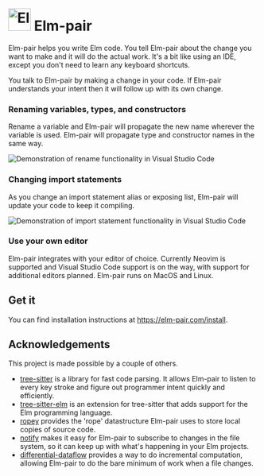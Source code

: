 # <img alt="Elm-pair logo" height="45px" src="https://elm-pair.com/logo.png"> Elm-pair

Elm-pair helps you write Elm code. You tell Elm-pair about the change you want to make and it will do the actual work. It's a bit like using an IDE, except you don't need to learn any keyboard shortcuts.

You talk to Elm-pair by making a change in your code. If Elm-pair understands your intent then it will follow up with its own change.

### Renaming variables, types, and constructors

Rename a variable and Elm-pair will propagate the new name wherever the variable is used. Elm-pair will propagate type and constructor names in the same way.

![Demonstration of rename functionality in Visual Studio Code][renaming-gif]

### Changing import statements

As you change an import statement alias or exposing list, Elm-pair will update your code to keep it compiling.

![Demonstration of import statement functionality in Visual Studio Code][imports-gif]

### Use your own editor

Elm-pair integrates with your editor of choice. Currently Neovim is supported and Visual Studio Code support is on the way, with support for additional editors planned. Elm-pair runs on MacOS and Linux.

## Get it

You can find installation instructions at https://elm-pair.com/install.

## Acknowledgements

This project is made possible by a couple of others.

- [tree-sitter][] is a library for fast code parsing. It allows Elm-pair to listen to every key stroke and figure out programmer intent quickly and efficiently.
- [tree-sitter-elm][] is an extension for tree-sitter that adds support for the Elm programming language.
- [ropey][] provides the 'rope' datastructure Elm-pair uses to store local copies of source code.
- [notify][] makes it easy for Elm-pair to subscribe to changes in the file system, so it can keep up with what's happening in your Elm projects.
- [differential-dataflow][] provides a way to do incremental computation, allowing Elm-pair to do the bare minimum of work when a file changes.

[differential-dataflow]: https://crates.io/crates/differential-dataflow
[home-manager]: https://github.com/nix-community/home-manager
[imports-gif]: https://elm-pair.com/imports.gif
[neovim]: https://neovim.io/
[notify]: https://crates.io/crates/notify
[renaming-gif]: https://elm-pair.com/renaming.gif
[ropey]: https://crates.io/crates/ropey
[tree-sitter-elm]: https://github.com/elm-tooling/tree-sitter-elm
[tree-sitter]: https://tree-sitter.github.io/tree-sitter/
